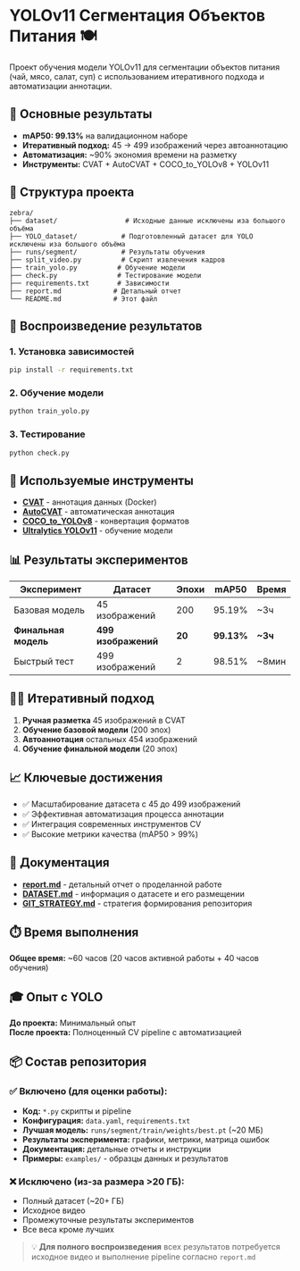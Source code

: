 # YOLOv11 Сегментация Объектов Питания 🍽️

Проект обучения модели YOLOv11 для сегментации объектов питания (чай, мясо, салат, суп) с использованием итеративного подхода и автоматизации аннотации.

## 🎯 Основные результаты

- **mAP50: 99.13%** на валидационном наборе
- **Итеративный подход:** 45 → 499 изображений через автоаннотацию
- **Автоматизация:** ~90% экономия времени на разметку
- **Инструменты:** CVAT + AutoCVAT + COCO_to_YOLOv8 + YOLOv11

## 📁 Структура проекта

```
zebra/
├── dataset/                 # Исходные данные исключены иза большого объёма
├── YOLO_dataset/           # Подготовленный датасет для YOLO исключены иза большого объёма
├── runs/segment/           # Результаты обучения
├── split_video.py          # Скрипт извлечения кадров
├── train_yolo.py          # Обучение модели
├── check.py               # Тестирование модели
├── requirements.txt       # Зависимости
├── report.md             # Детальный отчет
└── README.md             # Этот файл
```

## 🚀 Воспроизведение результатов

### 1. Установка зависимостей
```bash
pip install -r requirements.txt
```

### 2. Обучение модели
```bash
python train_yolo.py
```

### 3. Тестирование
```bash
python check.py
```

## 🔧 Используемые инструменты

- **[CVAT](https://github.com/openvinotoolkit/cvat)** - аннотация данных (Docker)
- **[AutoCVAT](https://github.com/BelickNicko/AutoCVAT)** - автоматическая аннотация
- **[COCO_to_YOLOv8](https://github.com/Koldim2001/COCO_to_YOLOv8)** - конвертация форматов
- **[Ultralytics YOLOv11](https://github.com/ultralytics/ultralytics)** - обучение модели

## 📊 Результаты экспериментов

| Эксперимент | Датасет | Эпохи | mAP50 | Время |
|-------------|---------|-------|-------|-------|
| Базовая модель | 45 изображений | 200 | 95.19% | ~3ч |
| **Финальная модель** | **499 изображений** | **20** | **99.13%** | **~3ч** |
| Быстрый тест | 499 изображений | 2 | 98.51% | ~8мин |

## 🏃‍♂️ Итеративный подход

1. **Ручная разметка** 45 изображений в CVAT
2. **Обучение базовой модели** (200 эпох)
3. **Автоаннотация** остальных 454 изображений
4. **Обучение финальной модели** (20 эпох)

## 📈 Ключевые достижения

- ✅ Масштабирование датасета с 45 до 499 изображений
- ✅ Эффективная автоматизация процесса аннотации
- ✅ Интеграция современных инструментов CV
- ✅ Высокие метрики качества (mAP50 > 99%)

## 📄 Документация

- **[report.md](report.md)** - детальный отчет о проделанной работе
- **[DATASET.md](DATASET.md)** - информация о датасете и его размещении  
- **[GIT_STRATEGY.md](GIT_STRATEGY.md)** - стратегия формирования репозитория

## ⏱️ Время выполнения

**Общее время:** ~60 часов (20 часов активной работы + 40 часов обучения)

## 🎓 Опыт с YOLO

**До проекта:** Минимальный опыт  
**После проекта:** Полноценный CV pipeline с автоматизацией

## 📦 Состав репозитория

### ✅ **Включено (для оценки работы):**
- **Код:** `*.py` скрипты и pipeline
- **Конфигурация:** `data.yaml`, `requirements.txt`
- **Лучшая модель:** `runs/segment/train/weights/best.pt` (~20 МБ)
- **Результаты эксперимента:** графики, метрики, матрица ошибок
- **Документация:** детальные отчеты и инструкции
- **Примеры:** `examples/` - образцы данных и результатов

### ❌ **Исключено (из-за размера >20 ГБ):**
- Полный датасет (~20+ ГБ)
- Исходное видео
- Промежуточные результаты экспериментов
- Все веса кроме лучших

> 💡 **Для полного воспроизведения** всех результатов потребуется исходное видео и выполнение pipeline согласно `report.md` 